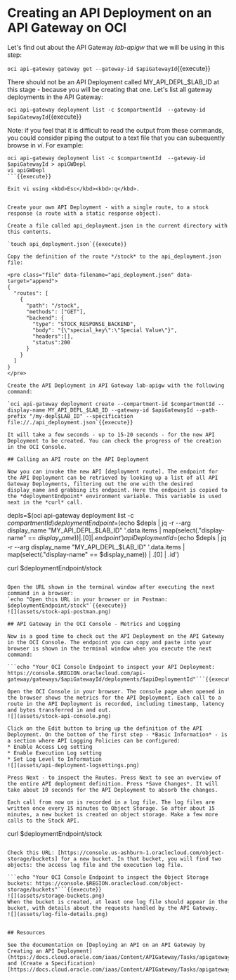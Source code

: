 # Creating an API Deployment on an API Gateway on OCI

Let's find out about the API Gateway *lab-apigw* that we will be using in this step:

`oci api-gateway gateway get --gateway-id $apiGatewayId`{{execute}}

There should not be an API Deployment called MY_API_DEPL_$LAB_ID at this stage - because you will be creating that one. Let's list all gateway deployments in the API Gateway:

`oci api-gateway deployment list -c $compartmentId  --gateway-id $apiGatewayId`{{execute}}

Note: if you feel that it is difficult to read the output from these commands, you could consider piping the output to a text file that you can subequently browse in *vi*. For example:

```
oci api-gateway deployment list -c $compartmentId  --gateway-id $apiGatewayId > apiGWDepl
vi apiGWDepl
```{{execute}}

Exit vi using <kbd>Esc</kbd><kbd>:q</kbd>.


Create your own API Deployment - with a single route, to a stock response (a route with a static response object).

Create a file called api_deployment.json in the current directory with this contents. 

`touch api_deployment.json`{{execute}}

Copy the definition of the route */stock* to the api_deployment.json file:

<pre class="file" data-filename="api_deployment.json" data-target="append">
{
  "routes": [
    {
      "path": "/stock",
      "methods": ["GET"],
      "backend": {
        "type": "STOCK_RESPONSE_BACKEND",
        "body": "{\"special_key\":\"Special Value\"}",
        "headers":[],
        "status":200
      }
    }
  ]
}
</pre>

Create the API Deployment in API Gateway lab-apigw with the following command:  

`oci api-gateway deployment create --compartment-id $compartmentId --display-name MY_API_DEPL_$LAB_ID --gateway-id $apiGatewayId --path-prefix "/my-depl$LAB_ID" --specification file://./api_deployment.json`{{execute}}

It will take a few seconds - up to 15-20 seconds - for the new API Deployment to be created. You can check the progress of the creation in the OCI Console.

## Calling an API route on the API Deployment

Now you can invoke the new API [deployment route]. The endpoint for the API Deployment can be retrieved by looking up a list of all API Gateway Deployments, filtering out the one with the desired display_name and grabbing its endpoint. Here the endpoint is copied to the *deploymentEndpoint* environment variable. This variable is used next in the *curl* call.

```
depls=$(oci api-gateway deployment list -c $compartmentId)
deploymentEndpoint=$(echo $depls | jq -r --arg display_name "MY_API_DEPL_$LAB_ID" '.data.items | map(select(."display-name" == $display_name)) | .[0] | .endpoint')
apiDeploymentId=$(echo $depls | jq -r --arg display_name "MY_API_DEPL_$LAB_ID" '.data.items | map(select(."display-name" == $display_name)) | .[0] | .id')

curl $deploymentEndpoint/stock
```{{execute}}

Open the URL shown in the terminal window after executing the next command in a browser:
`echo "Open this URL in your browser or in Postman: $deploymentEndpoint/stock"`{{execute}}
![](assets/stock-api-postman.png)

## API Gateway in the OCI Console - Metrics and Logging

Now is a good time to check out the API Deployment on the API Gateway in the OCI Console. The endpoint you can copy and paste into your browser is shown in the terminal window when you execute the next command:

```echo "Your OCI Console Endpoint to inspect your API Deployment: https://console.$REGION.oraclecloud.com/api-gateway/gateways/$apiGatewayId/deployments/$apiDeploymentId"```{{execute}}

Open the OCI Console in your browser. The console page when opened in the browser shows the metrics for the API Deployment. Each call to a route in the API Deployment is recorded, including timestamp, latency and bytes transferred in and out.
![](assets/stock-api-console.png)

Click on the Edit button to bring up the definition of the API Deployment. On the bottom of the first step - *Basic Information* - is a section where API Logging Policies can be configured:
* Enable Access Log setting
* Enable Execution Log setting
* Set Log Level to Information
![](assets/api-deployment-logsettings.png)

Press Next - to inspect the Routes. Press Next to see an overview of the entire API deployment definition. Press *Save Changes*. It will take about 10 seconds for the API Deployment to absorb the changes.

Each call from now on is recorded in a log file. The log files are written once every 15 minutes to Object Storage. So after about 15 minutes, a new bucket is created on object storage. Make a few more calls to the Stock API.

```
curl $deploymentEndpoint/stock
```{{execute}}

Check this URL: [https://console.us-ashburn-1.oraclecloud.com/object-storage/buckets] for a new bucket. In that bucket, you will find two objects: the access log file and the execution log file. 

```echo "Your OCI Console Endpoint to inspect the Object Storage buckets: https://console.$REGION.oraclecloud.com/object-storage/buckets"```{{execute}}
![](assets/storage-buckets.png)
When the bucket is created, at least one log file should appear in the bucket, with details about the requests handled by the API Gateway.
![](assets/log-file-details.png) 


## Resources

See the documentation on [Deploying an API on an API Gateway by Creating an API Deployment](https://docs.cloud.oracle.com/iaas/Content/APIGateway/Tasks/apigatewaycreatingdeployment.htm) and (Create a Specification)[https://docs.cloud.oracle.com/iaas/Content/APIGateway/Tasks/apigatewaycreatingspecification.htm].
